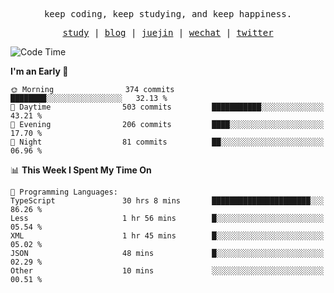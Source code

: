 <p align="center">
  <samp>
    <span>keep coding, keep studying, and keep happiness.</span>
  </samp>
</p>

<p align="center">
  <samp>
    <a href="https://github.com/ouduidui/fe-study">study</a> |
    <a href="https://deweyou.me">blog</a>  |
    <a href="https://juejin.cn/user/4309700183594366">juejin</a> |
    <a href="https://user-images.githubusercontent.com/54696834/165071004-6509e3f2-90c3-448c-9d92-3da42b0c2021.jpeg">wechat</a> |
    <a href="https://twitter.com/ouduidui">twitter</a>
  </samp>
</p>

<!--START_SECTION:waka-->
![Code Time](http://img.shields.io/badge/Code%20Time-3%2C550%20hrs%205%20mins-blue)

**I'm an Early 🐤** 

```text
🌞 Morning                374 commits         ████████░░░░░░░░░░░░░░░░░   32.13 % 
🌆 Daytime                503 commits         ███████████░░░░░░░░░░░░░░   43.21 % 
🌃 Evening                206 commits         ████░░░░░░░░░░░░░░░░░░░░░   17.70 % 
🌙 Night                  81 commits          ██░░░░░░░░░░░░░░░░░░░░░░░   06.96 % 
```


📊 **This Week I Spent My Time On** 

```text
💬 Programming Languages: 
TypeScript               30 hrs 8 mins       ██████████████████████░░░   86.26 % 
Less                     1 hr 56 mins        █░░░░░░░░░░░░░░░░░░░░░░░░   05.54 % 
XML                      1 hr 45 mins        █░░░░░░░░░░░░░░░░░░░░░░░░   05.02 % 
JSON                     48 mins             █░░░░░░░░░░░░░░░░░░░░░░░░   02.29 % 
Other                    10 mins             ░░░░░░░░░░░░░░░░░░░░░░░░░   00.51 % 
```


<!--END_SECTION:waka-->
